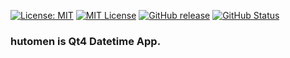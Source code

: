 [![License: MIT](https://img.shields.io/badge/License-MIT-yellow.svg)](https://opensource.org/licenses/MIT) [![MIT License](http://img.shields.io/badge/license-MIT-blue.svg?style=flat)](LICENSE) [![GitHub release](https://img.shields.io/github/release/takkii/hutomen.svg?style=flat)](GitHub) [![GitHub Status](https://img.shields.io/github/last-commit/takkii/hutomen.svg?style=flat)](GitHub)

### hutomen is Qt4 Datetime App.
